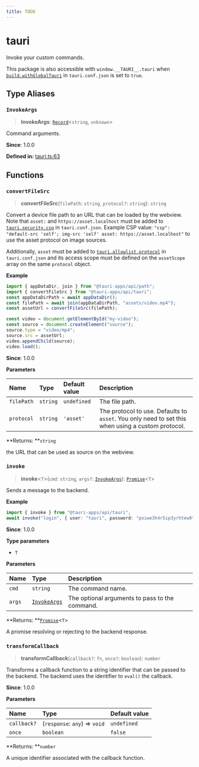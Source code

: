 ```yaml
---
title: TODO
---
```


# tauri

Invoke your custom commands.

This package is also accessible with `window.__TAURI__.tauri` when [`build.withGlobalTauri`](https://tauri.app/v1/api/config/#buildconfig.withglobaltauri) in `tauri.conf.json` is set to `true`.

## Type Aliases

### `InvokeArgs`

> **InvokeArgs**: [`Record`](https://www.typescriptlang.org/docs/handbook/utility-types.html#recordkeys-type)<`string`, `unknown`\>

Command arguments.

**Since**: 1.0.0

**Defined in:** [tauri.ts:63](https://github.com/tauri-apps/tauri/blob/b7ae725/tooling/api/src/tauri.ts#L63)

## Functions

### `convertFileSrc`

> **convertFileSrc**(`filePath`: `string`, `protocol?`: `string`): `string`

Convert a device file path to an URL that can be loaded by the webview.
Note that `asset:` and `https://asset.localhost` must be added to [`tauri.security.csp`](https://tauri.app/v1/api/config/#securityconfig.csp) in `tauri.conf.json`.
Example CSP value: `"csp": "default-src 'self'; img-src 'self' asset: https://asset.localhost"` to use the asset protocol on image sources.

Additionally, `asset` must be added to [`tauri.allowlist.protocol`](https://tauri.app/v1/api/config/#allowlistconfig.protocol)
in `tauri.conf.json` and its access scope must be defined on the `assetScope` array on the same `protocol` object.

**Example**

```typescript
import { appDataDir, join } from "@tauri-apps/api/path";
import { convertFileSrc } from "@tauri-apps/api/tauri";
const appDataDirPath = await appDataDir();
const filePath = await join(appDataDirPath, "assets/video.mp4");
const assetUrl = convertFileSrc(filePath);

const video = document.getElementById("my-video");
const source = document.createElement("source");
source.type = "video/mp4";
source.src = assetUrl;
video.appendChild(source);
video.load();
```

**Since**: 1.0.0

**Parameters**

| Name       | Type     | Default value | Description                                                                                       |
| :--------- | :------- | :------------ | :------------------------------------------------------------------------------------------------ |
| `filePath` | `string` | `undefined`   | The file path.                                                                                    |
| `protocol` | `string` | `'asset'`     | The protocol to use. Defaults to `asset`. You only need to set this when using a custom protocol. |

**Returns: **`string`

the URL that can be used as source on the webview.

### `invoke`

> **invoke**<`T`\>(`cmd`: `string`, `args?`: [`InvokeArgs`](tauri.md#invokeargs)): [`Promise`](https://developer.mozilla.org/en-US/docs/Web/JavaScript/Reference/Global_Objects/Promise)<`T`\>

Sends a message to the backend.

**Example**

```typescript
import { invoke } from "@tauri-apps/api/tauri";
await invoke("login", { user: "tauri", password: "poiwe3h4r5ip3yrhtew9ty" });
```

**Since**: 1.0.0

**Type parameters**

- `T`

**Parameters**

| Name   | Type                                | Description                                    |
| :----- | :---------------------------------- | :--------------------------------------------- |
| `cmd`  | `string`                            | The command name.                              |
| `args` | [`InvokeArgs`](tauri.md#invokeargs) | The optional arguments to pass to the command. |

**Returns: **[`Promise`](https://developer.mozilla.org/en-US/docs/Web/JavaScript/Reference/Global_Objects/Promise)<`T`\>

A promise resolving or rejecting to the backend response.

### `transformCallback`

> **transformCallback**(`callback?`: `fn`, `once?`: `boolean`): `number`

Transforms a callback function to a string identifier that can be passed to the backend.
The backend uses the identifier to `eval()` the callback.

**Since**: 1.0.0

**Parameters**

| Name        | Type                          | Default value |
| :---------- | :---------------------------- | :------------ |
| `callback?` | (`response`: `any`) => `void` | `undefined`   |
| `once`      | `boolean`                     | `false`       |

**Returns: **`number`

A unique identifier associated with the callback function.
